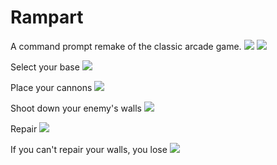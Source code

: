 Rampart
=======
A command prompt remake of the classic arcade game.
![](https://raw.github.com/BenLorantfy/rampart/master/images/title.png)
![](https://raw.github.com/BenLorantfy/rampart/master/images/controls.png)

Select your base
![](https://raw.github.com/BenLorantfy/rampart/master/images/selectbase.png)

Place your cannons
![](https://raw.github.com/BenLorantfy/rampart/master/images/placecannons.png)

Shoot down your enemy's walls
![](https://raw.github.com/BenLorantfy/rampart/master/images/firecannons.png)

Repair
![](https://raw.github.com/BenLorantfy/rampart/master/images/repairwalls.png)

If you can't repair your walls, you lose
![](https://raw.github.com/BenLorantfy/rampart/master/images/chaotic.png)
